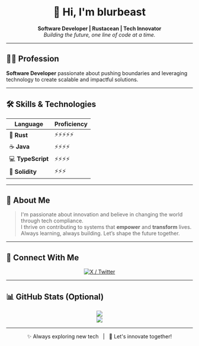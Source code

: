 <h1 align="center">👋 Hi, I'm blurbeast</h1>

<p align="center">
  <strong>Software Developer | Rustacean | Tech Innovator</strong> <br/>
  <em>Building the future, one line of code at a time.</em>
</p>

---

## 👨‍💻 Profession

**Software Developer** passionate about pushing boundaries and leveraging technology to create scalable and impactful solutions.

---

## 🛠️ Skills & Technologies

<div align="center">

| Language | Proficiency |
|----------|-------------|
| 🦀 **Rust**        | ⚡⚡⚡⚡⚡ |
| ☕ **Java**        | ⚡⚡⚡⚡ |
| 💻 **TypeScript** | ⚡⚡⚡⚡ |
| 🔗 **Solidity**    | ⚡⚡⚡ |

</div>

---

## 🌟 About Me

> I'm passionate about innovation and believe in changing the world through tech compliance.  
> I thrive on contributing to systems that **empower** and **transform** lives.  
> Always learning, always building. Let’s shape the future together.

---

## 🔗 Connect With Me

<p align="center">
  <a href="https://x.com/dleexes" target="_blank">
    <img src="https://img.shields.io/badge/X-%231DA1F2.svg?&style=for-the-badge&logo=twitter&logoColor=white" alt="X / Twitter"/>
  </a>
</p>

---

## 📊 GitHub Stats (Optional)

<p align="center">
  <img src="https://github-readme-stats.vercel.app/api?username=blurbeast&show_icons=true&theme=transparent&hide_title=true&hide_border=true" />
  <br/>
  <img src="https://github-readme-streak-stats.herokuapp.com?user=blurbeast&theme=transparent&hide_border=true" />
</p>

---

<p align="center">
  ✨ Always exploring new tech &nbsp; | &nbsp; 🚀 Let's innovate together!
</p>
